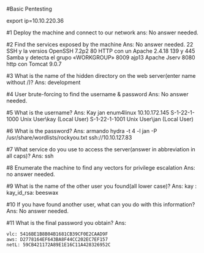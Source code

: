 #Basic Pentesting

export ip=10.10.220.36


#1	Deploy the machine and connect to our network
	ans: No answer needed.


#2	Find the services exposed by the machine
	Ans: No answer needed.
		22 SSH y la versios OpenSSH 7.2p2
    	80 HTTP con un Apache 2.4.18
    	139 y 445 Samba y detecta el grupo «WORKGROUP»
    	8009 ajp13 Apache Jserv
    	8080 http con Tomcat 9.0.7


#3	What is the name of the hidden directory on the web server(enter name without /)?
	Ans: development


#4	User brute-forcing to find the username & password
	Ans: No answer needed.


#5	What is the username?
	Ans: Kay jan
		enum4linux 10.10.172.145
		S-1-22-1-1000 Unix User\kay (Local User)
		S-1-22-1-1001 Unix User\jan (Local User)


#6	What is the password?
	Ans: armando
		hydra -t 4 -l jan -P /usr/share/wordlists/rockyou.txt ssh://10.10.127.83


#7	What service do you use to access the server(answer in abbreviation in all caps)?
	Ans: ssh


#8	Enumerate the machine to find any vectors for privilege escalation
	Ans: no answer needed.


#9	What is the name of the other user you found(all lower case)?
	Ans: kay : kay_id_rsa: beeswax


#10	If you have found another user, what can you do with this information?
	Ans: No answer needed.


#11	What is the final password you obtain?
	Ans: 


	vlc: 5416BE1B8B04B1681CB39CF0E2CAAD9F
	aws: D2778164EF643BA8F44CC202EC7EF157
	netL: 59CB421172A89E1E16C11A428326952C
	